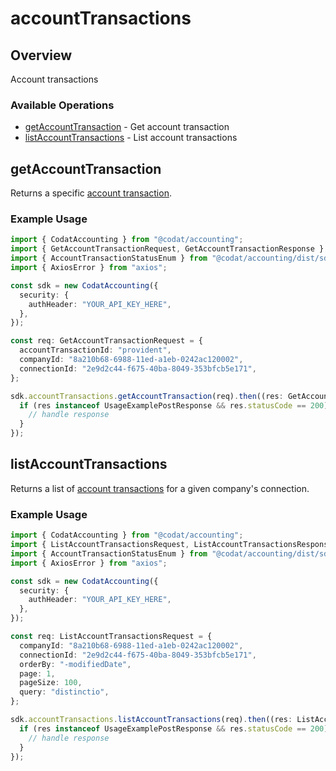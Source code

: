 # accountTransactions

## Overview

Account transactions

### Available Operations

* [getAccountTransaction](#getaccounttransaction) - Get account transaction
* [listAccountTransactions](#listaccounttransactions) - List account transactions

## getAccountTransaction

Returns a specific [account transaction](https://docs.codat.io/accounting-api#/schemas/AccountTransaction).

### Example Usage

```typescript
import { CodatAccounting } from "@codat/accounting";
import { GetAccountTransactionRequest, GetAccountTransactionResponse } from "@codat/accounting/dist/sdk/models/operations";
import { AccountTransactionStatusEnum } from "@codat/accounting/dist/sdk/models/shared";
import { AxiosError } from "axios";

const sdk = new CodatAccounting({
  security: {
    authHeader: "YOUR_API_KEY_HERE",
  },
});

const req: GetAccountTransactionRequest = {
  accountTransactionId: "provident",
  companyId: "8a210b68-6988-11ed-a1eb-0242ac120002",
  connectionId: "2e9d2c44-f675-40ba-8049-353bfcb5e171",
};

sdk.accountTransactions.getAccountTransaction(req).then((res: GetAccountTransactionResponse | AxiosError) => {
  if (res instanceof UsageExamplePostResponse && res.statusCode == 200) {
    // handle response
  }
});
```

## listAccountTransactions

Returns a list of [account transactions](https://docs.codat.io/accounting-api#/schemas/AccountTransaction) for a given company's connection.

### Example Usage

```typescript
import { CodatAccounting } from "@codat/accounting";
import { ListAccountTransactionsRequest, ListAccountTransactionsResponse } from "@codat/accounting/dist/sdk/models/operations";
import { AccountTransactionStatusEnum } from "@codat/accounting/dist/sdk/models/shared";
import { AxiosError } from "axios";

const sdk = new CodatAccounting({
  security: {
    authHeader: "YOUR_API_KEY_HERE",
  },
});

const req: ListAccountTransactionsRequest = {
  companyId: "8a210b68-6988-11ed-a1eb-0242ac120002",
  connectionId: "2e9d2c44-f675-40ba-8049-353bfcb5e171",
  orderBy: "-modifiedDate",
  page: 1,
  pageSize: 100,
  query: "distinctio",
};

sdk.accountTransactions.listAccountTransactions(req).then((res: ListAccountTransactionsResponse | AxiosError) => {
  if (res instanceof UsageExamplePostResponse && res.statusCode == 200) {
    // handle response
  }
});
```
